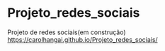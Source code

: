 # Projeto_redes_sociais
 Projeto de redes sociais(em construção)
 https://carolhangai.github.io/Projeto_redes_sociais/
